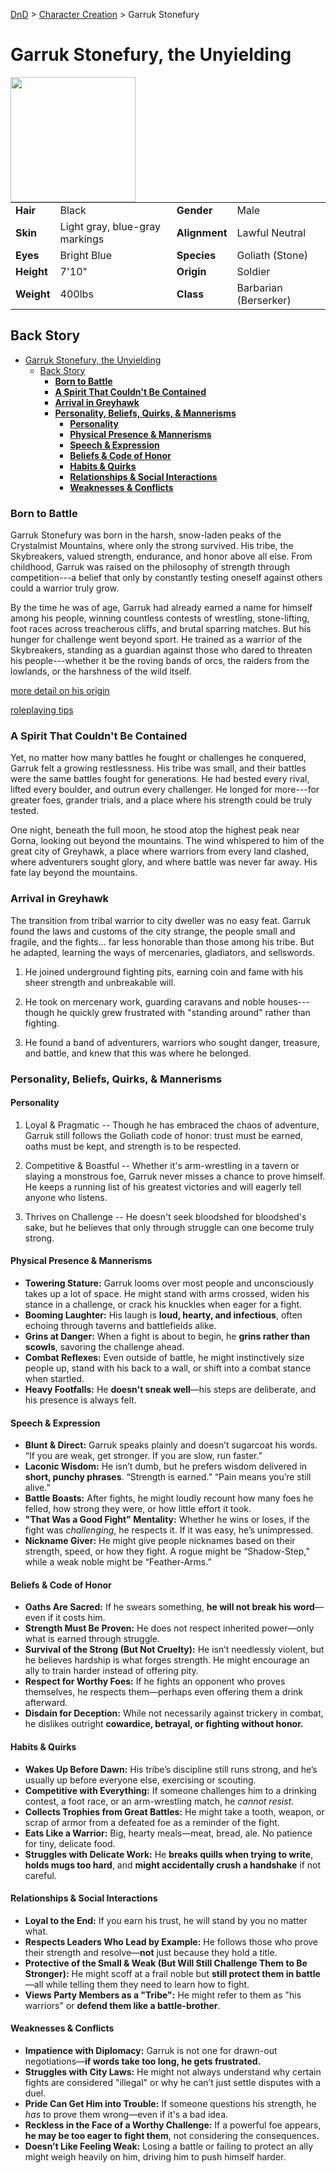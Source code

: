 [DnD](../../readme.md) > [Character Creation](../../character-creation.md) > Garruk Stonefury

# Garruk Stonefury, the Unyielding

<image src="images/DnD_2024_PC_Barbarian_Male.webp" style="float:left;" width="200px" height="200px">

|            |                                |               |                       |
| ---------- | ------------------------------ | ------------- | --------------------- |
| **Hair**   | Black                          | **Gender**    | Male                  |
| **Skin**   | Light gray, blue-gray markings | **Alignment** | Lawful Neutral        |
| **Eyes**   | Bright Blue                    | **Species**   | Goliath (Stone)       |
| **Height** | 7'10"                          | **Origin**    | Soldier               |
| **Weight** | 400lbs                         | **Class**     | Barbarian (Berserker) |

## Back Story

- [Garruk Stonefury, the Unyielding](#garruk-stonefury-the-unyielding)
  - [Back Story](#back-story)
    - [**Born to Battle**](#born-to-battle)
    - [**A Spirit That Couldn't Be Contained**](#a-spirit-that-couldnt-be-contained)
    - [**Arrival in Greyhawk**](#arrival-in-greyhawk)
    - [**Personality, Beliefs, Quirks, \& Mannerisms**](#personality-beliefs-quirks--mannerisms)
      - [**Personality**](#personality)
      - [**Physical Presence \& Mannerisms**](#physical-presence--mannerisms)
      - [**Speech \& Expression**](#speech--expression)
      - [**Beliefs \& Code of Honor**](#beliefs--code-of-honor)
      - [**Habits \& Quirks**](#habits--quirks)
      - [**Relationships \& Social Interactions**](#relationships--social-interactions)
      - [**Weaknesses \& Conflicts**](#weaknesses--conflicts)

### **Born to Battle**

Garruk Stonefury was born in the harsh, snow-laden peaks of the
Crystalmist Mountains, where only the strong survived. His tribe, the
Skybreakers, valued strength, endurance, and honor above all else. From
childhood, Garruk was raised on the philosophy of strength through
competition---a belief that only by constantly testing oneself against
others could a warrior truly grow.

By the time he was of age, Garruk had already earned a name for himself
among his people, winning countless contests of wrestling,
stone-lifting, foot races across treacherous cliffs, and brutal sparring
matches. But his hunger for challenge went beyond sport. He trained as a
warrior of the Skybreakers, standing as a guardian against those who
dared to threaten his people---whether it be the roving bands of orcs,
the raiders from the lowlands, or the harshness of the wild itself.

[more detail on his origin](./DnD_2024_PC_Barbarian_Male-origin.md)

[roleplaying tips](./DnD_2024_PC_Barbarian_Male-roleplaying.md)

### **A Spirit That Couldn't Be Contained**

Yet, no matter how many battles he fought or challenges he conquered,
Garruk felt a growing restlessness. His tribe was small, and their
battles were the same battles fought for generations. He had bested
every rival, lifted every boulder, and outrun every challenger. He
longed for more---for greater foes, grander trials, and a place where
his strength could be truly tested.

One night, beneath the full moon, he stood atop the highest peak near
Gorna, looking out beyond the mountains. The wind whispered to him of
the great city of Greyhawk, a place where warriors from every land
clashed, where adventurers sought glory, and where battle was never far
away. His fate lay beyond the mountains.

### **Arrival in Greyhawk**

The transition from tribal warrior to city dweller was no easy feat.
Garruk found the laws and customs of the city strange, the people small
and fragile, and the fights\... far less honorable than those among his
tribe. But he adapted, learning the ways of mercenaries, gladiators, and
sellswords.

1.  He joined underground fighting pits, earning coin and fame with his
    sheer strength and unbreakable will.

2.  He took on mercenary work, guarding caravans and noble
    houses---though he quickly grew frustrated with "standing around"
    rather than fighting.

3.  He found a band of adventurers, warriors who sought danger,
    treasure, and battle, and knew that this was where he belonged.

### **Personality, Beliefs, Quirks, & Mannerisms**

#### **Personality**

1.  Loyal & Pragmatic -- Though he has embraced the chaos of adventure,
    Garruk still follows the Goliath code of honor: trust must be
    earned, oaths must be kept, and strength is to be respected.

2.  Competitive & Boastful -- Whether it's arm-wrestling in a tavern or
    slaying a monstrous foe, Garruk never misses a chance to prove
    himself. He keeps a running list of his greatest victories and will
    eagerly tell anyone who listens.

3.  Thrives on Challenge -- He doesn't seek bloodshed for bloodshed's
    sake, but he believes that only through struggle can one become
    truly strong.

#### **Physical Presence & Mannerisms**

- **Towering Stature:** Garruk looms over most people and unconsciously takes up a lot of space. He might stand with arms crossed, widen his stance in a challenge, or crack his knuckles when eager for a fight.
- **Booming Laughter:** His laugh is **loud, hearty, and infectious**, often echoing through taverns and battlefields alike.
- **Grins at Danger:** When a fight is about to begin, he **grins rather than scowls**, savoring the challenge ahead.
- **Combat Reflexes:** Even outside of battle, he might instinctively size people up, stand with his back to a wall, or shift into a combat stance when startled.
- **Heavy Footfalls:** He **doesn't sneak well**—his steps are deliberate, and his presence is always felt.

#### **Speech & Expression**

- **Blunt & Direct:** Garruk speaks plainly and doesn’t sugarcoat his words. “If you are weak, get stronger. If you are slow, run faster.”
- **Laconic Wisdom:** He isn’t dumb, but he prefers wisdom delivered in **short, punchy phrases**. “Strength is earned.” “Pain means you’re still alive.”
- **Battle Boasts:** After fights, he might loudly recount how many foes he felled, how strong they were, or how little effort it took.
- **"That Was a Good Fight" Mentality:** Whether he wins or loses, if the fight was _challenging_, he respects it. If it was easy, he’s unimpressed.
- **Nickname Giver:** He might give people nicknames based on their strength, speed, or how they fight. A rogue might be “Shadow-Step,” while a weak noble might be “Feather-Arms.”

#### **Beliefs & Code of Honor**

- **Oaths Are Sacred:** If he swears something, **he will not break his word**—even if it costs him.
- **Strength Must Be Proven:** He does not respect inherited power—only what is earned through struggle.
- **Survival of the Strong (But Not Cruelty):** He isn’t needlessly violent, but he believes hardship is what forges strength. He might encourage an ally to train harder instead of offering pity.
- **Respect for Worthy Foes:** If he fights an opponent who proves themselves, he respects them—perhaps even offering them a drink afterward.
- **Disdain for Deception:** While not necessarily against trickery in combat, he dislikes outright **cowardice, betrayal, or fighting without honor.**

#### **Habits & Quirks**

- **Wakes Up Before Dawn:** His tribe’s discipline still runs strong, and he’s usually up before everyone else, exercising or scouting.
- **Competitive with Everything:** If someone challenges him to a drinking contest, a foot race, or an arm-wrestling match, he _cannot resist_.
- **Collects Trophies from Great Battles:** He might take a tooth, weapon, or scrap of armor from a defeated foe as a reminder of the fight.
- **Eats Like a Warrior:** Big, hearty meals—meat, bread, ale. No patience for tiny, delicate food.
- **Struggles with Delicate Work:** He **breaks quills when trying to write**, **holds mugs too hard**, and **might accidentally crush a handshake** if not careful.

#### **Relationships & Social Interactions**

- **Loyal to the End:** If you earn his trust, he will stand by you no matter what.
- **Respects Leaders Who Lead by Example:** He follows those who prove their strength and resolve—**not** just because they hold a title.
- **Protective of the Small & Weak (But Will Still Challenge Them to Be Stronger):** He might scoff at a frail noble but **still protect them in battle**—all while telling them they need to learn how to fight.
- **Views Party Members as a "Tribe":** He might refer to them as "his warriors" or **defend them like a battle-brother**.

#### **Weaknesses & Conflicts**

- **Impatience with Diplomacy:** Garruk is not one for drawn-out negotiations—**if words take too long, he gets frustrated.**
- **Struggles with City Laws:** He might not always understand why certain fights are considered "illegal" or why he can’t just settle disputes with a duel.
- **Pride Can Get Him into Trouble:** If someone questions his strength, he _has_ to prove them wrong—even if it's a bad idea.
- **Reckless in the Face of a Worthy Challenge:** If a powerful foe appears, **he may be too eager to fight them**, not considering the consequences.
- **Doesn’t Like Feeling Weak:** Losing a battle or failing to protect an ally might weigh heavily on him, driving him to push himself harder.
